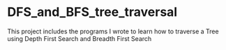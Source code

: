 # DFS_and_BFS_tree_traversal
This project includes the programs I wrote to learn how to traverse a Tree using Depth First Search and Breadth First Search
